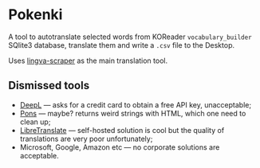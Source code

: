 # Pokenki

A tool to autotranslate selected words from KOReader `vocabulary_builder` SQlite3 database, translate them and write a `.csv` file to the Desktop.

Uses [lingva-scraper](https://github.com/thedaviddelta/lingva-scraper) as the main translation tool.

## Dismissed tools
- [DeepL](https://www.deepl.com) — asks for a credit card to obtain a free API key, unacceptable;
- [Pons](https://en.pons.com/translate) — maybe? returns weird strings with HTML, which one need to clean up;
- [LibreTranslate](https://libretranslate.com/) — self-hosted solution is cool but the quality of translations are very poor unfortunately;
- Microsoft, Google, Amazon etc — no corporate solutions are acceptable.
